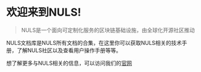 # 欢迎来到NULS!


> NULS是一个面向可定制化服务的区块链基础设施，由全球化开源社区推动

NULS文档库是NULS所有文档的合集，在这里你可以获取NULS相关的技术手册，了解NULS社区以及查看用户操作手册等等。

想了解更多与NULS相关的信息，可以访问我们的[官网](https://nuls.io)


